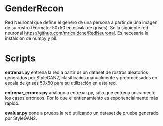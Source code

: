 # GenderRecon
Red Neuronal que define el genero de una persona a partir de una imagen de su rostro (Formato: 50x50 en escala de grises).
Se la siguiente red neuronal https://github.com/mricaldone/RedNeuronal.
Es necesaria la instalcion de numpy y pil.

# Scripts
**entrenar.py** entrena la red a partir de un dataset de rostros aleatorios generados por StyleGAN2, clasificados manualmente y preprocesados en escala de grises 50x50 para su utilización en esta red.

**entrenar_errores.py** análogo a entrenar.py, sólo que entrena unicamente los casos erroneos. Por lo que el entrenamiento es exponencialmente más rápido.

**evaluar.py** pone a prueba la red utilizando un dataset de prueba generado por StyleGAN2.
